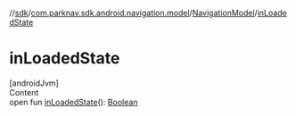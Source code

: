 //[sdk](../../../index.md)/[com.parknav.sdk.android.navigation.model](../index.md)/[NavigationModel](index.md)/[inLoadedState](in-loaded-state.md)



# inLoadedState  
[androidJvm]  
Content  
open fun [inLoadedState](in-loaded-state.md)(): [Boolean](https://kotlinlang.org/api/latest/jvm/stdlib/kotlin/-boolean/index.html)  



